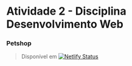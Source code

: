 # Atividade 2 - Disciplina Desenvolvimento Web
### Petshop

>Disponível em [![Netlify Status](https://api.netlify.com/api/v1/badges/8ba67c82-57ad-46d7-8cd5-a5e21edf60d1/deploy-status)](https://petshoptay.netlify.app)
